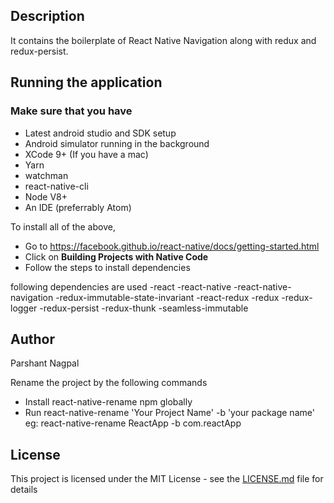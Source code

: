 
## Description 

It contains the boilerplate of React Native Navigation along with redux and redux-persist.

## Running the application
### Make sure that you have 

- Latest android studio and SDK setup
- Android simulator running in the background
- XCode 9+ (If you have a mac)
- Yarn
- watchman
- react-native-cli
- Node V8+
- An IDE (preferrably Atom)

To install all of the above,
- Go to https://facebook.github.io/react-native/docs/getting-started.html
- Click on **Building Projects with Native Code**
- Follow the steps to install dependencies

following dependencies are used 
 -react
 -react-native
 -react-native-navigation
 -redux-immutable-state-invariant
 -react-redux
 -redux
 -redux-logger
 -redux-persist
 -redux-thunk
 -seamless-immutable

## Author
Parshant Nagpal

Rename the project by the following commands
- Install react-native-rename npm globally 
- Run react-native-rename 'Your Project Name' -b 'your package name' eg: react-native-rename ReactApp -b com.reactApp

## License

This project is licensed under the MIT License - see the [LICENSE.md](LICENSE.md) file for details

